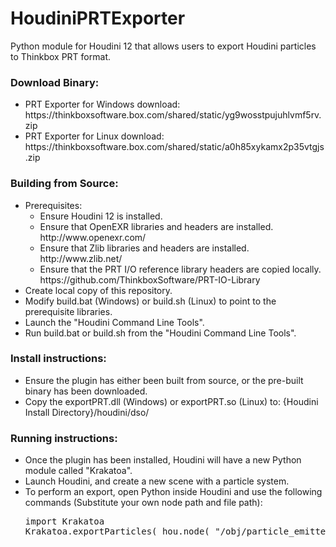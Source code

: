 <h1>
	HoudiniPRTExporter
</h1>
<p>
	Python module for Houdini 12 that allows users to export Houdini particles to Thinkbox PRT format.
</p>
<h3>
	Download Binary:
</h3>
<ul>
	<li>
		PRT Exporter for Windows download: https://thinkboxsoftware.box.com/shared/static/yg9wosstpujuhlvmf5rv.zip
	</li>
	<li>
		PRT Exporter for Linux download: https://thinkboxsoftware.box.com/shared/static/a0h85xykamx2p35vtgjs.zip
	</li>
</ul>
<h3>
	Building from Source:
</h3>
<ul>
	<li>
		Prerequisites:
		<ul>
			<li>
				Ensure Houdini 12 is installed.
			</li>
			<li>
				Ensure that OpenEXR libraries and headers are installed. http://www.openexr.com/
			</li>
			<li>
				Ensure that Zlib libraries and headers are installed. http://www.zlib.net/
			</li>
			<li>
				Ensure that the PRT I/O reference library headers are copied locally. https://github.com/ThinkboxSoftware/PRT-IO-Library
			</li>
		</ul>
	</li>
	<li>
		Create local copy of this repository.
	</li>
	<li>
		Modify build.bat (Windows) or build.sh (Linux) to point to the prerequisite libraries.
	</li>
	<li>
		Launch the "Houdini Command Line Tools".
	</li>
	<li>
		Run build.bat or build.sh from the "Houdini Command Line Tools".
	</li>
</ul>
<h3>
	Install instructions:
</h3>
<ul>
	<li>
		Ensure the plugin has either been built from source, or the pre-built binary has been downloaded.
	</li>
	<li>
		Copy the exportPRT.dll (Windows) or exportPRT.so (Linux) to: {Houdini Install Directory}/houdini/dso/
	</li>
</ul>
<h3>
	Running instructions:
</h3>
<ul>
	<li>
		Once the plugin has been installed, Houdini will have a new Python module called "Krakatoa".
	</li>
	<li>
		Launch Houdini, and create a new scene with a particle system.
	<li>
		To perform an export, open Python inside Houdini and use the following commands (Substitute your own node path and file path):
		<pre>
import Krakatoa
Krakatoa.exportParticles( hou.node( "/obj/particle_emitter1/popnet1" ), "my_path/output_particles.prt" )
		</pre>
	</li>
</ul>
